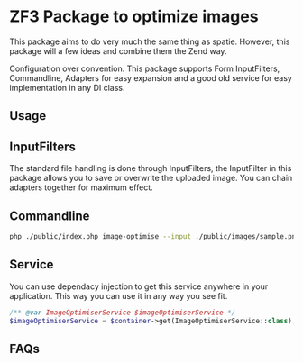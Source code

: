 # ZF3 Package to optimize images

This package aims to do very much the same thing as spatie. However, this package will a few ideas and combine them the Zend way.

Configuration over convention. This package supports Form InputFilters, Commandline, Adapters for easy expansion and a good old service for easy implementation in any DI class.

## Usage

## InputFilters

The standard file handling is done through InputFilters, the InputFilter in this package allows you to save or overwrite the uploaded image. You can chain adapters together for maximum effect.

## Commandline

```bash
php ./public/index.php image-optimise --input ./public/images/sample.png --output ./public/images/sample-optimised.png 
```

## Service

You can use dependacy injection to get this service anywhere in your application. This way you can use it in any way you see fit.

```php
/** @var ImageOptimiserService $imageOptimiserService */
$imageOptimiserService = $container->get(ImageOptimiserService::class);
```

## FAQs
